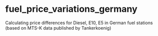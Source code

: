 # fuel_price_variations_germany
Calculating price differences for Diesel, E10, E5 in German fuel stations (based on MTS-K data published by Tankerkoenig)
